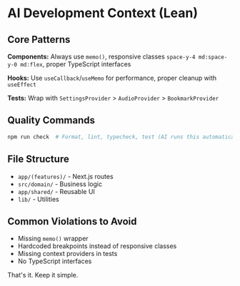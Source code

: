 # AI Development Context (Lean)

## Core Patterns

**Components:** Always use `memo()`, responsive classes `space-y-4 md:space-y-0 md:flex`, proper TypeScript interfaces

**Hooks:** Use `useCallback`/`useMemo` for performance, proper cleanup with `useEffect`

**Tests:** Wrap with `SettingsProvider` > `AudioProvider` > `BookmarkProvider`

## Quality Commands
```bash
npm run check  # Format, lint, typecheck, test (AI runs this automatically)
```

## File Structure
- `app/(features)/` - Next.js routes
- `src/domain/` - Business logic
- `app/shared/` - Reusable UI
- `lib/` - Utilities

## Common Violations to Avoid
- Missing `memo()` wrapper
- Hardcoded breakpoints instead of responsive classes  
- Missing context providers in tests
- No TypeScript interfaces

That's it. Keep it simple.